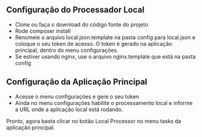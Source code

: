 ## Configuração do Processador Local
- Clone ou faça o download do código fonte do projeto
- Rode composer install
- Renomeie o arquivo local.json.template na pasta config para local.json e coloque o seu token de acesso. O token é gerado na aplicação principal, dentro do menu configurações.
- Se estiver usando nginx, use o arquivo nginx.template que está na pasta config

## Configuração da Aplicação Principal
- Acesse o menu configurações e gere o seu token
- Ainda no menu configurações habilite o processamento local e informe a URL onde a aplicação local está rodando.

Pronto, agora basta clicar no botão Local Processor no menu tasks da aplicação principal.
